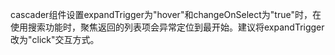 cascader组件设置expandTrigger为"hover"和changeOnSelect为"true"时，在使用搜索功能时，聚焦返回的列表项会异常定位到最开始。建议将expandTrigger改为"click"交互方式。

